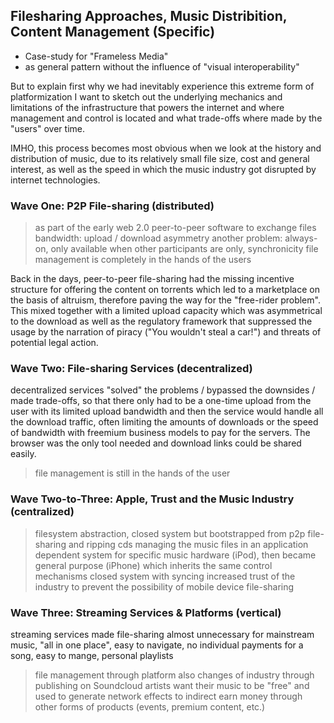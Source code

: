 ## Filesharing Approaches, Music Distribition, Content Management (Specific)
- Case-study for "Frameless Media"
- as general pattern without the influence of "visual interoperability"  

But to explain first why we had inevitably experience this extreme form of platformization I want to sketch out the underlying mechanics and limitations of the infrastructure that powers the internet and where management and control is located and what trade-offs where made by the "users" over time.

IMHO, this process becomes most obvious when we look at the history and distribution of music, due to its relatively small file size, cost and general interest, as well as the speed in which the music industry got disrupted by internet technologies.

### Wave One: P2P File-sharing (distributed)
> as part of the early web 2.0
> peer-to-peer software to exchange files
> bandwidth: upload / download asymmetry
> another problem: always-on, only available when other participants are only, synchronicity
> file management is completely in the hands of the users


Back in the days, peer-to-peer file-sharing had the missing incentive structure for offering the content on torrents which led to a marketplace on the basis of altruism, therefore paving the way for the "free-rider problem". This mixed together with a limited upload capacity which was asymmetrical to the download as well as the regulatory framework that suppressed the usage by the narration of piracy ("You wouldn't steal a car!") and threats of potential legal action.



### Wave Two: File-sharing Services (decentralized)
decentralized services "solved" the problems / bypassed the downsides / made trade-offs, so that there only had to be a one-time upload from the user with its limited upload bandwidth and then the service would handle all the download traffic, often limiting the amounts of downloads or the speed of bandwidth with freemium business models to pay for the servers.
The browser was the only tool needed and download links could be shared easily.  
> file management is still in the hands of the user


### Wave Two-to-Three: Apple, Trust and the Music Industry (centralized)
> filesystem abstraction, closed system
> but bootstrapped from p2p file-sharing and ripping cds
> managing the music files in an application dependent system for specific music hardware (iPod), then became general purpose (iPhone) which inherits the same control mechanisms
> closed system with syncing increased trust of the industry to prevent the possibility of mobile device file-sharing


### Wave Three: Streaming Services & Platforms (vertical)
streaming services made file-sharing almost unnecessary for mainstream music, "all in one place", easy to navigate, no individual payments for a song, easy to mange, personal playlists
> file management through platform
also changes of industry through publishing on Soundcloud
> artists want their music to be "free" and used to generate network effects to indirect earn money through other forms of products (events, premium content, etc.)

